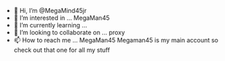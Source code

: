 - 👋 Hi, I’m @MegaMind45jr
- 👀 I’m interested in ... MegaMan45
- 🌱 I’m currently learning ...
- 💞️ I’m looking to collaborate on ... proxy
- 📫 How to reach me ... MegaMan45
Megaman45 is my main account so check out that one for all my stuff
<!---
MegaMind45jr/MegaMind45jr is a ✨ special ✨ repository because its `README.md` (this file) appears on your GitHub profile.
You can click the Preview link to take a look at your changes.
--->
